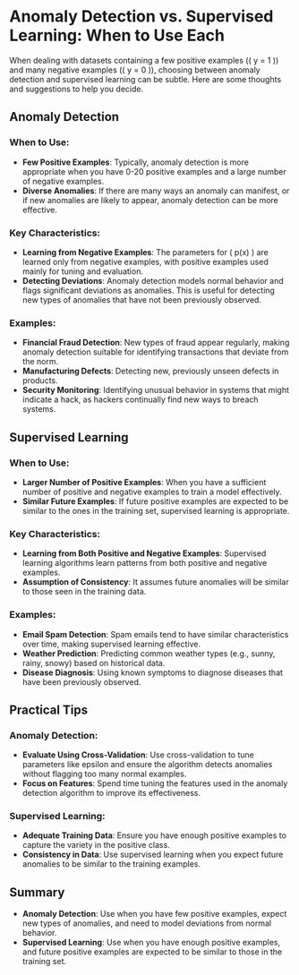 # Anomaly Detection vs. Supervised Learning: When to Use Each

When dealing with datasets containing a few positive examples (\( y = 1 \)) and many negative examples (\( y = 0 \)), choosing between anomaly detection and supervised learning can be subtle. Here are some thoughts and suggestions to help you decide.

## Anomaly Detection

### When to Use:
- **Few Positive Examples**: Typically, anomaly detection is more appropriate when you have 0-20 positive examples and a large number of negative examples.
- **Diverse Anomalies**: If there are many ways an anomaly can manifest, or if new anomalies are likely to appear, anomaly detection can be more effective. 

### Key Characteristics:
- **Learning from Negative Examples**: The parameters for \( p(x) \) are learned only from negative examples, with positive examples used mainly for tuning and evaluation.
- **Detecting Deviations**: Anomaly detection models normal behavior and flags significant deviations as anomalies. This is useful for detecting new types of anomalies that have not been previously observed.

### Examples:
- **Financial Fraud Detection**: New types of fraud appear regularly, making anomaly detection suitable for identifying transactions that deviate from the norm.
- **Manufacturing Defects**: Detecting new, previously unseen defects in products.
- **Security Monitoring**: Identifying unusual behavior in systems that might indicate a hack, as hackers continually find new ways to breach systems.

## Supervised Learning

### When to Use:
- **Larger Number of Positive Examples**: When you have a sufficient number of positive and negative examples to train a model effectively.
- **Similar Future Examples**: If future positive examples are expected to be similar to the ones in the training set, supervised learning is appropriate.

### Key Characteristics:
- **Learning from Both Positive and Negative Examples**: Supervised learning algorithms learn patterns from both positive and negative examples.
- **Assumption of Consistency**: It assumes future anomalies will be similar to those seen in the training data.

### Examples:
- **Email Spam Detection**: Spam emails tend to have similar characteristics over time, making supervised learning effective.
- **Weather Prediction**: Predicting common weather types (e.g., sunny, rainy, snowy) based on historical data.
- **Disease Diagnosis**: Using known symptoms to diagnose diseases that have been previously observed.

## Practical Tips

### Anomaly Detection:
- **Evaluate Using Cross-Validation**: Use cross-validation to tune parameters like epsilon and ensure the algorithm detects anomalies without flagging too many normal examples.
- **Focus on Features**: Spend time tuning the features used in the anomaly detection algorithm to improve its effectiveness.

### Supervised Learning:
- **Adequate Training Data**: Ensure you have enough positive examples to capture the variety in the positive class.
- **Consistency in Data**: Use supervised learning when you expect future anomalies to be similar to the training examples.

## Summary

- **Anomaly Detection**: Use when you have few positive examples, expect new types of anomalies, and need to model deviations from normal behavior.
- **Supervised Learning**: Use when you have enough positive examples, and future positive examples are expected to be similar to those in the training set.